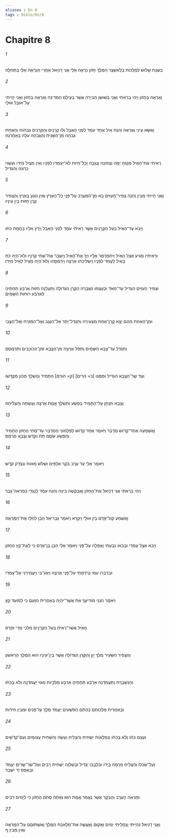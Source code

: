 ```yaml
---
aliases : Dn 8
tags : Bible/Dn/8
---
```


# Chapitre 8

###### 1
בִּשְׁנַת שָׁלֹושׁ לְמַלְכוּת בֵּלְאשַׁצַּר הַמֶּלֶךְ חָזֹון נִרְאָה אֵלַי אֲנִי דָנִיֵּאל אַחֲרֵי הַנִּרְאָה אֵלַי בַּתְּחִלָּה׃
###### 2
וָאֶרְאֶה בֶּחָזֹון וַיְהִי בִּרְאֹתִי וַאֲנִי בְּשׁוּשַׁן הַבִּירָה אֲשֶׁר בְּעֵילָם הַמְּדִינָה וָאֶרְאֶה בֶּחָזֹון וַאֲנִי הָיִיתִי עַל־אוּבַל אוּלָי׃
###### 3
וָאֶשָּׂא עֵינַי וָאֶרְאֶה וְהִנֵּה אַיִל אֶחָד עֹמֵד לִפְנֵי הָאֻבָל וְלֹו קְרָנָיִם וְהַקְּרָנַיִם גְּבֹהֹות וְהָאַחַת גְּבֹהָה מִן־הַשֵּׁנִית וְהַגְּבֹהָה עֹלָה בָּאַחֲרֹנָה׃
###### 4
רָאִיתִי אֶת־הָאַיִל מְנַגֵּחַ יָמָּה וְצָפֹונָה וָנֶגְבָּה וְכָל־חַיֹּות לֹא־יַעַמְדוּ לְפָנָיו וְאֵין מַצִּיל מִיָּדֹו וְעָשָׂה כִרְצֹנֹו וְהִגְדִּיל׃
###### 5
וַאֲנִי הָיִיתִי מֵבִין וְהִנֵּה צְפִיר־הָעִזִּים בָּא מִן־הַמַּעֲרָב עַל־פְּנֵי כָל־הָאָרֶץ וְאֵין נֹוגֵעַ בָּאָרֶץ וְהַצָּפִיר קֶרֶן חָזוּת בֵּין עֵינָיו׃
###### 6
וַיָּבֹא עַד־הָאַיִל בַּעַל הַקְּרָנַיִם אֲשֶׁר רָאִיתִי עֹמֵד לִפְנֵי הָאֻבָל וַיָּרָץ אֵלָיו בַּחֲמַת כֹּחֹו׃
###### 7
וּרְאִיתִיו מַגִּיעַ אֵצֶל הָאַיִל וַיִּתְמַרְמַר אֵלָיו וַיַּךְ אֶת־הָאַיִל וַיְשַׁבֵּר אֶת־שְׁתֵּי קְרָנָיו וְלֹא־הָיָה כֹחַ בָּאַיִל לַעֲמֹד לְפָנָיו וַיַּשְׁלִיכֵהוּ אַרְצָה וַיִּרְמְסֵהוּ וְלֹא־הָיָה מַצִּיל לָאַיִל מִיָּדֹו׃
###### 8
וּצְפִיר הָעִזִּים הִגְדִּיל עַד־מְאֹד וּכְעָצְמֹו נִשְׁבְּרָה הַקֶּרֶן הַגְּדֹולָה וַתַּעֲלֶנָה חָזוּת אַרְבַּע תַּחְתֶּיהָ לְאַרְבַּע רוּחֹות הַשָּׁמָיִם׃
###### 9
וּמִן־הָאַחַת מֵהֶם יָצָא קֶרֶן־אַחַת מִצְּעִירָה וַתִּגְדַּל־יֶתֶר אֶל־הַנֶּגֶב וְאֶל־הַמִּזְרָח וְאֶל־הַצֶּבִי׃
###### 10
וַתִּגְדַּל עַד־צְבָא הַשָּׁמָיִם וַתַּפֵּל אַרְצָה מִן־הַצָּבָא וּמִן־הַכֹּוכָבִים וַתִּרְמְסֵם׃
###### 11
וְעַד שַׂר־הַצָּבָא הִגְדִּיל וּמִמֶּנּוּ [כ= הֵרִים] [ק= הוּרַם] הַתָּמִיד וְהֻשְׁלַךְ מְכֹון מִקְדָּשֹׁו׃
###### 12
וְצָבָא תִּנָּתֵן עַל־הַתָּמִיד בְּפָשַׁע וְתַשְׁלֵךְ אֱמֶת אַרְצָה וְעָשְׂתָה וְהִצְלִיחָה׃
###### 13
וָאֶשְׁמְעָה אֶחָד־קָדֹושׁ מְדַבֵּר וַיֹּאמֶר אֶחָד קָדֹושׁ לַפַּלְמֹונִי הַמְדַבֵּר עַד־מָתַי הֶחָזֹון הַתָּמִיד וְהַפֶּשַׁע שֹׁםֵם תֵּת וְקֹדֶשׁ וְצָבָא מִרְמָס׃
###### 14
וַיֹּאמֶר אֵלַי עַד עֶרֶב בֹּקֶר אַלְפַּיִם וּשְׁלֹשׁ מֵאֹות וְנִצְדַּק קֹדֶשׁ׃
###### 15
וַיְהִי בִּרְאֹתִי אֲנִי דָנִיֵּאל אֶת־הֶחָזֹון וָאֲבַקְשָׁה בִינָה וְהִנֵּה עֹמֵד לְנֶגְדִּי כְּמַרְאֵה־גָבֶר׃
###### 16
וָאֶשְׁמַע קֹול־אָדָם בֵּין אוּלָי וַיִּקְרָא וַיֹּאמַר גַּבְרִיאֵל הָבֵן לְהַלָּז אֶת־הַמַּרְאֶה׃
###### 17
וַיָּבֹא אֵצֶל עָמְדִי וּבְבֹאֹו נִבְעַתִּי וָאֶפְּלָה עַל־פָּנָי וַיֹּאמֶר אֵלַי הָבֵן בֶּן־אָדָם כִּי לְעֶת־קֵץ הֶחָזֹון׃
###### 18
וּבְדַבְּרֹו עִמִּי נִרְדַּמְתִּי עַל־פָּנַי אָרְצָה וַיִּגַּע־בִּי וַיַּעֲמִידֵנִי עַל־עָמְדִי׃
###### 19
וַיֹּאמֶר הִנְנִי מֹודִיעֲךָ אֵת אֲשֶׁר־יִהְיֶה בְּאַחֲרִית הַזָּעַם כִּי לְמֹועֵד קֵץ׃
###### 20
הָאַיִל אֲשֶׁר־רָאִיתָ בַּעַל הַקְּרָנָיִם מַלְכֵי מָדַי וּפָרָס׃
###### 21
וְהַצָּפִיר הַשָּׂעִיר מֶלֶךְ יָוָן וְהַקֶּרֶן הַגְּדֹולָה אֲשֶׁר בֵּין־עֵינָיו הוּא הַמֶּלֶךְ הָרִאשֹׁון׃
###### 22
וְהַנִּשְׁבֶּרֶת וַתַּעֲמֹדְנָה אַרְבַּע תַּחְתֶּיהָ אַרְבַּע מַלְכֻיֹות מִגֹּוי יַעֲמֹדְנָה וְלֹא בְכֹחֹו׃
###### 23
וּבְאַחֲרִית מַלְכוּתָם כְּהָתֵם הַפֹּשְׁעִים יַעֲמֹד מֶלֶךְ עַז־פָּנִים וּמֵבִין חִידֹות׃
###### 24
וְעָצַם כֹּחֹו וְלֹא בְכֹחֹו וְנִפְלָאֹות יַשְׁחִית וְהִצְלִיחַ וְעָשָׂה וְהִשְׁחִית עֲצוּמִים וְעַם־קְדֹשִׁים׃
###### 25
וְעַל־שִׂכְלֹו וְהִצְלִיחַ מִרְמָה בְּיָדֹו וּבִלְבָבֹו יַגְדִּיל וּבְשַׁלְוָה יַשְׁחִית רַבִּים וְעַל־שַׂר־שָׂרִים יַעֲמֹד וּבְאֶפֶס יָד יִשָּׁבֵר׃
###### 26
וּמַרְאֵה הָעֶרֶב וְהַבֹּקֶר אֲשֶׁר נֶאֱמַר אֱמֶת הוּא וְאַתָּה סְתֹם הֶחָזֹון כִּי לְיָמִים רַבִּים׃
###### 27
וַאֲנִי דָנִיֵּאל נִהְיֵיתִי וְנֶחֱלֵיתִי יָמִים וָאָקוּם וָאֶעֱשֶׂה אֶת־מְלֶאכֶת הַמֶּלֶךְ וָאֶשְׁתֹּוםֵם עַל־הַמַּרְאֶה וְאֵין מֵבִין׃ ף
